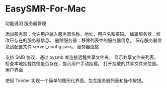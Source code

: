 # EasySMR-For-Mac
功能说明
服务器管理

添加服务器：允许用户输入服务器名称、地址、用户名和密码。
编辑服务器：修改已存在的服务器信息。
删除服务器：移除列表中的服务器信息。
保存服务器信息到配置文件 server_config.json。
服务器连接

支持 SMB 协议，通过 pysmb 库连接远程共享文件夹。
显示共享文件夹列表。
检查本地挂载路径是否存在，提示用户手动挂载。
打开挂载的共享文件夹位置。
用户界面

使用 Tkinter 实现一个简单的图形化界面，包含服务器列表和操作按钮。
